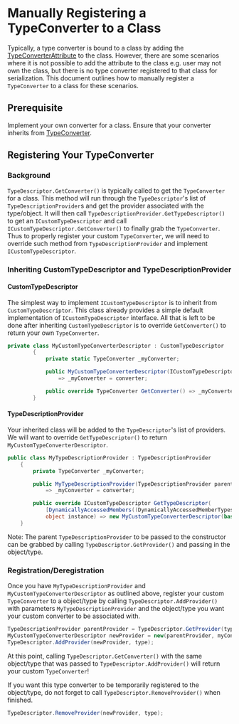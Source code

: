 # Manually Registering a TypeConverter to a Class
Typically, a type converter is bound to a class by adding the [TypeConverterAttribute](https://learn.microsoft.com/en-us/dotnet/api/system.componentmodel.typeconverterattribute?view=net-7.0) to the class. 
However, there are some scenarios where it is not possible to add the attribute to the class e.g. user may not own the class, but there is no type converter registered to that class for serialization. This document outlines how to manually register a `TypeConverter` to a class for these scenarios.

## Prerequisite
Implement your own converter for a class. Ensure that your converter inherits from [TypeConverter](https://learn.microsoft.com/en-us/dotnet/api/system.componentmodel.typeconverter?view=net-7.0).

## Registering Your TypeConverter

### Background
`TypeDescriptor.GetConverter()` is typically called to get the `TypeConverter` for a class. This method will run through the `TypeDescriptor`'s list of `TypeDescriptionProvider`s and get the provider associated with the type/object. It will then call `TypeDescriptionProvider.GetTypeDescriptor()` to get an `ICustomTypeDescriptor` and call `ICustomTypeDescriptor.GetConverter()` to finally grab the `TypeConverter`. 
Thus to properly register your custom `TypeConverter`, we will need to override such method from `TypeDescriptionProvider` and implement `ICustomTypeDescriptor`.

### Inheriting CustomTypeDescriptor and TypeDescriptionProvider

#### CustomTypeDescriptor
The simplest way to implement `ICustomTypeDescriptor` is to inherit from `CustomTypeDescriptor`. This class already provides a simple default implementation of `ICustomTypeDescriptor` interface. All that is left to be done after inheriting `CustomTypeDescriptor` is to override `GetConverter()` to return your own `TypeConverter`.
```c#
private class MyCustomTypeConverterDescriptor : CustomTypeDescriptor
        {
            private static TypeConverter _myConverter;

            public MyCustomTypeConverterDescriptor(ICustomTypeDescriptor parent, TypeConverter converter) : base(parent)
                => _myConverter = converter;

            public override TypeConverter GetConverter() => _myConverter;
        }
```

#### TypeDescriptionProvider
Your inherited class will be added to the `TypeDescriptor`'s list of providers.
We will want to override `GetTypeDescriptor()` to return `MyCustomTypeConverterDescriptor`.
```c#
public class MyTypeDescriptionProvider : TypeDescriptionProvider
    {
        private TypeConverter _myConverter;

        public MyTypeDescriptionProvider(TypeDescriptionProvider parent, TypeConverter converter) : base(parent)
            => _myConverter = converter;

        public override ICustomTypeDescriptor GetTypeDescriptor(
            [DynamicallyAccessedMembers((DynamicallyAccessedMemberTypes)(-1))] Type objectType,
            object instance) => new MyCustomTypeConverterDescriptor(base.GetTypeDescriptor(objectType, instance), _myConverter);
    }
```
Note: The parent `TypeDescriptionProvider` to be passed to the constructor can be grabbed by calling `TypeDescriptor.GetProvider()` and passing in the object/type.

### Registration/Deregistration
Once you have `MyTypeDescriptionProvider` and `MyCustomTypeConverterDescriptor` as outlined above,
register your custom `TypeConverter` to a object/type by calling `TypeDescriptor.AddProvider()` with parameters `MyTypeDescriptionProvider`
and the object/type you want your custom converter to be associated with. 
```c#
TypeDescriptionProvider parentProvider = TypeDescriptor.GetProvider(type);
MyCustomTypeConverterDescriptor newProvider = new(parentProvider, myConverter);
TypeDescriptor.AddProvider(newProvider, type);
```
At this point, calling `TypeDescriptor.GetConverter()` with the same object/type that was passed to `TypeDescriptor.AddProvider()` will return your custom `TypeConverter`! 

If you want this type converter to be temporarily registered to the object/type, do not forget to call `TypeDescriptor.RemoveProvider()` when finished.
```c#
TypeDescriptor.RemoveProvider(newProvider, type);
```